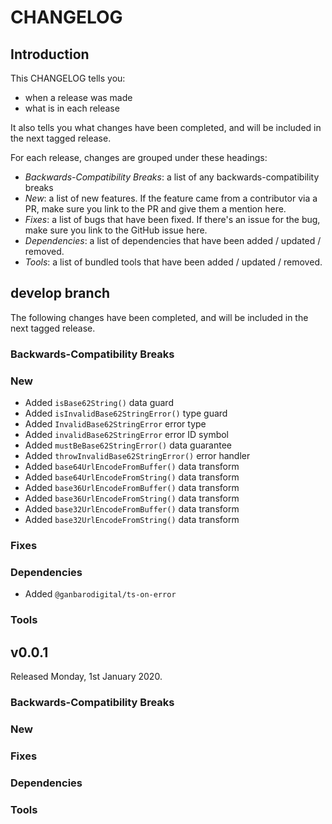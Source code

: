 # CHANGELOG

## Introduction

This CHANGELOG tells you:

* when a release was made
* what is in each release

It also tells you what changes have been completed, and will be included in the next tagged release.

For each release, changes are grouped under these headings:

* _Backwards-Compatibility Breaks_: a list of any backwards-compatibility breaks
* _New_: a list of new features. If the feature came from a contributor via a PR, make sure you link to the PR and give them a mention here.
* _Fixes_: a list of bugs that have been fixed. If there's an issue for the bug, make sure you link to the GitHub issue here.
* _Dependencies_: a list of dependencies that have been added / updated / removed.
* _Tools_: a list of bundled tools that have been added / updated / removed.

## develop branch

The following changes have been completed, and will be included in the next tagged release.

### Backwards-Compatibility Breaks

### New

* Added `isBase62String()` data guard
* Added `isInvalidBase62StringError()` type guard
* Added `InvalidBase62StringError` error type
* Added `invalidBase62StringError` error ID symbol
* Added `mustBeBase62StringError()` data guarantee
* Added `throwInvalidBase62StringError()` error handler
* Added `base64UrlEncodeFromBuffer()` data transform
* Added `base64UrlEncodeFromString()` data transform
* Added `base36UrlEncodeFromBuffer()` data transform
* Added `base36UrlEncodeFromString()` data transform
* Added `base32UrlEncodeFromBuffer()` data transform
* Added `base32UrlEncodeFromString()` data transform

### Fixes

### Dependencies

* Added `@ganbarodigital/ts-on-error`

### Tools

## v0.0.1

Released Monday, 1st January 2020.

### Backwards-Compatibility Breaks

### New

### Fixes

### Dependencies

### Tools
